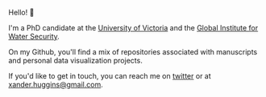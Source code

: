 Hello! 👋 

I'm a PhD candidate at the [University of Victoria](http://www.groundwaterscienceandsustainability.org/) and the [Global Institute for Water Security](http://water.usask.ca/). 

On my Github, you'll find a mix of repositories associated with manuscripts and personal data visualization projects. 

If you'd like to get in touch, you can reach me on [twitter](https://twitter.com/xander_huggins) or at xander.huggins@gmail.com.
